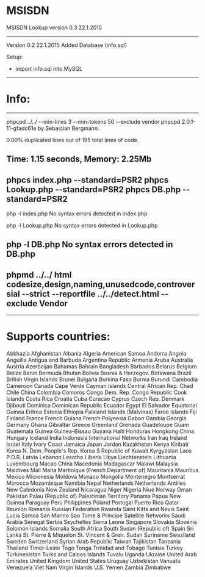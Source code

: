 # MSISDN
MSISDN Lookup version 0.3 22.1.2015


--------------------------------------------------------------
Version 0.2 22.1.2015
Added Database (info.sql) 

Setup:
- import info.sql into MySQL
--------------------------------------------------------------


# Info:
--------------------------------------------------------------
phpcpd ../../ --min-lines 3 --min-tokens 50 --exclude vendor
phpcpd 2.0.1-11-gfadc61e by Sebastian Bergmann.

0.00% duplicated lines out of 195 total lines of code.

Time: 1.15 seconds, Memory: 2.25Mb
--------------------------------------------------------------
phpcs index.php --standard=PSR2
phpcs Lookup.php --standard=PSR2
phpcs DB.php --standard=PSR2
--------------------------------------------------------------
php -l index.php
No syntax errors detected in index.php

php -l Lookup.php
No syntax errors detected in Lookup.php

php -l DB.php
No syntax errors detected in DB.php
--------------------------------------------------------------
phpmd ../../ html codesize,design,naming,unusedcode,controversial --strict --reportfile ../../detect.html --exclude Vendor 
--------------------------------------------------------------

--------------------------------------------------------------
# Supports countries:
Abkhazia
Afghanistan
Albania
Algeria
American Samoa
Andorra
Angola
Anguilla
Antigua and Barbuda
Argentina Republic
Armenia
Aruba
Australia
Austria
Azerbaijan
Bahamas
Bahrain
Bangladesh
Barbados
Belarus
Belgium
Belize
Benin
Bermuda
Bhutan
Bolivia
Bosnia & Herzegov.
Botswana
Brazil
British Virgin Islands
Brunei
Bulgaria
Burkina Faso
Burma
Burundi
Cambodia
Cameroon
Canada
Cape Verde
Cayman Islands
Central African Rep.
Chad
Chile
China
Colombia
Comoros
Congo Dem. Rep.
Congo Republic
Cook Islands
Costa Rica
Croatia
Cuba
Curacao
Cyprus
Czech Rep.
Denmark
Djibouti
Dominica
Dominican Republic
Ecuador
Egypt
El Salvador
Equatorial Guinea
Eritrea
Estonia
Ethiopia
Falkland Islands (Malvinas)
Faroe Islands
Fiji
Finland
France
French Guiana
French Polynesia
Gabon
Gambia
Georgia
Germany
Ghana
Gibraltar
Greece
Greenland
Grenada
Guadeloupe
Guam
Guatemala
Guinea
Guinea-Bissau
Guyana
Haiti
Honduras
Hongkong China
Hungary
Iceland
India
Indonesia
International Networks
Iran
Iraq
Ireland
Israel
Italy
Ivory Coast
Jamaica
Japan
Jordan
Kazakhstan
Kenya
Kiribati
Korea N. Dem. People's Rep.
Korea S Republic of
Kuwait
Kyrgyzstan
Laos P.D.R.
Latvia
Lebanon
Lesotho
Liberia
Libya
Liechtenstein
Lithuania
Luxembourg
Macao China
Macedonia
Madagascar
Malawi
Malaysia
Maldives
Mali
Malta
Martinique (French Department of)
Mauritania
Mauritius
Mexico
Micronesia
Moldova
Monaco
Mongolia
Montenegro
Montserrat
Morocco
Mozambique
Namibia
Nepal
Netherlands
Netherlands Antilles
New Caledonia
New Zealand
Nicaragua
Niger
Nigeria
Niue
Norway
Oman
Pakistan
Palau (Republic of)
Palestinian Territory
Panama
Papua New Guinea
Paraguay
Peru
Philippines
Poland
Portugal
Puerto Rico
Qatar
Reunion
Romania
Russian Federation
Rwanda
Saint Kitts and Nevis
Saint Lucia
Samoa
San Marino
Sao Tome & Principe
Satellite Networks
Saudi Arabia
Senegal
Serbia
Seychelles
Sierra Leone
Singapore
Slovakia
Slovenia
Solomon Islands
Somalia
South Africa
South Sudan (Republic of)
Spain
Sri Lanka
St. Pierre & Miquelon
St. Vincent & Gren.
Sudan
Suriname
Swaziland
Sweden
Switzerland
Syrian Arab Republic
Taiwan
Tajikistan
Tanzania
Thailand
Timor-Leste
Togo
Tonga
Trinidad and Tobago
Tunisia
Turkey
Turkmenistan
Turks and Caicos Islands
Tuvalu
Uganda
Ukraine
United Arab Emirates
United Kingdom
United States
Uruguay
Uzbekistan
Vanuatu
Venezuela
Viet Nam
Virgin Islands U.S.
Yemen
Zambia
Zimbabwe 


